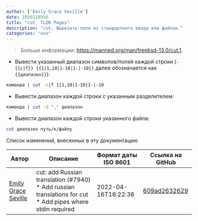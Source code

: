 ```yaml
---
author: ['Emily Grace Seville']
date: 1650118956
title: "cut, TLDR Pages"
description: "cut, Вырезать поля из стандартного ввода или файлов."
categories: "osx"
---
```

> Больше информации: <https://manned.org/man/freebsd-13.0/cut.1>.

- Вывести указанный диапазон символов/полей каждой строки (`-{{c|f}} {{1|1,10|1-10|1-|-10}}` далее обозначается как `{{диапазон}}`):

```bash
команда | cut -c|f 1|1,10|1-10|1-|-10
```

- Вывести диапазон каждой строки с указанным разделителем:

```bash
команда | cut -d "," диапазон
```

- Вывести диапазон каждой строки указанного файла:

```bash
cut диапазон путь/к/файлу
```
Список изменений, внесенных в эту документацию


Автор | Описание | Формат даты ISO 8601 | Ссылка на GitHub
------|-----|-----|-----
[Emily Grace Seville](mailto:emilyseville7cf@gmail.com) | cut: add Russian translation (#7940) * Add russian translations for cut * Add pipes where stdin required | 2022-04-16T16:22:36 | [609ad2632629](https://github.com/tldr-pages/tldr/commit/609ad2632629bfaaa47a4f27a73b92448e51b186)

